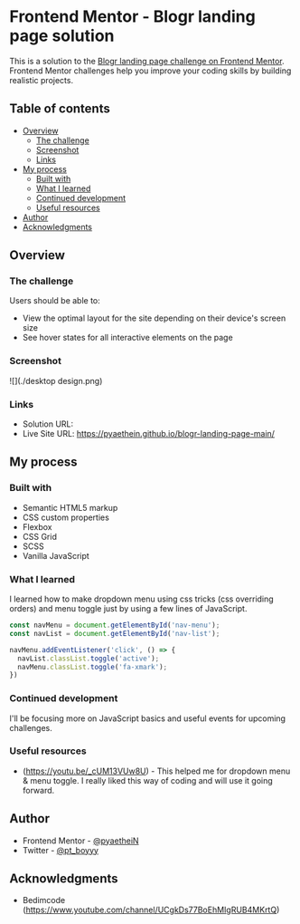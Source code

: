 # Frontend Mentor - Blogr landing page solution

This is a solution to the [Blogr landing page challenge on Frontend Mentor](https://www.frontendmentor.io/challenges/blogr-landing-page-EX2RLAApP). Frontend Mentor challenges help you improve your coding skills by building realistic projects. 

## Table of contents

- [Overview](#overview)
  - [The challenge](#the-challenge)
  - [Screenshot](#screenshot)
  - [Links](#links)
- [My process](#my-process)
  - [Built with](#built-with)
  - [What I learned](#what-i-learned)
  - [Continued development](#continued-development)
  - [Useful resources](#useful-resources)
- [Author](#author)
- [Acknowledgments](#acknowledgments)

## Overview

### The challenge

Users should be able to:

- View the optimal layout for the site depending on their device's screen size
- See hover states for all interactive elements on the page

### Screenshot

![](./desktop design.png)

### Links

- Solution URL: 
- Live Site URL: https://pyaethein.github.io/blogr-landing-page-main/

## My process

### Built with

- Semantic HTML5 markup
- CSS custom properties
- Flexbox
- CSS Grid
- SCSS
- Vanilla JavaScript

### What I learned

I learned how to make dropdown menu using css tricks (css overriding orders) and menu toggle just by using a few lines of JavaScript.

```js
const navMenu = document.getElementById('nav-menu');
const navList = document.getElementById('nav-list');

navMenu.addEventListener('click', () => {
  navList.classList.toggle('active');
  navMenu.classList.toggle('fa-xmark');
})
```

### Continued development

I'll be focusing more on JavaScript basics and useful events for upcoming challenges.

### Useful resources

- (https://youtu.be/_cUM13VUw8U) - This helped me for dropdown menu & menu toggle. I really liked this way of coding and will use it going forward.

## Author

- Frontend Mentor - [@pyaetheiN](https://www.frontendmentor.io/profile/pyaetheiN)
- Twitter - [@pt_boyyy](https://www.twitter.com/pt_boyyy)

## Acknowledgments

- Bedimcode (https://www.youtube.com/channel/UCgkDs77BoEhMIgRUB4MKrtQ)
